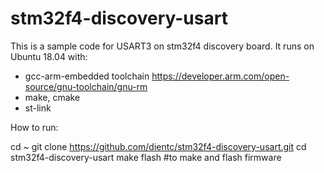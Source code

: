 # stm32f4-discovery-usart

This is a sample code for USART3 on stm32f4 discovery board. It runs on Ubuntu 18.04 with:
+ gcc-arm-embedded toolchain https://developer.arm.com/open-source/gnu-toolchain/gnu-rm
+ make, cmake
+ st-link

How to run:

cd ~
git clone https://github.com/dientc/stm32f4-discovery-usart.git
cd stm32f4-discovery-usart
make flash #to make and flash firmware
